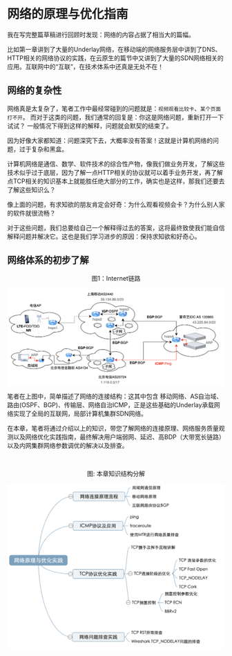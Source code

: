 # 网络的原理与优化指南

我在写完整篇草稿进行回顾时发现：网络的内容占据了相当大的篇幅。

比如第一章讲到了大量的Underlay网络，在移动端的网络服务层中讲到了DNS、HTTP相关的网络协议的实践，在云原生的篇节中又讲到了大量的SDN网络相关的应用。互联网中的“互联”，在技术体系中还真是无处不在！


## 网络的复杂性

网络真是太复杂了，笔者工作中最经常碰到的问题就是：`视频观看比较卡`、`某个页面打不开`。 而对于这类的问题，我们通常的回复是：你这是网络问题，重新打开一下试试？ 一般情况下得到这样的解释，问题就会默契的结束了。

因为好像大家都知道：问题深究下去，大概率没有答案！这就是计算机网络的问题，过于复杂和黑盒。

计算机网络是通信、数学、软件技术的综合性产物，像我们做业务开发，了解这些技术似乎过于底层，因为了解一点HTTP相关的协议就可以着手业务开发，再了解点TCP相关的知识基本上就能胜任绝大部分的工作，确实也是这样，那我们还要去了解这些知识么？

像上面的问题，有求知欲的朋友肯定会好奇：为什么观看视频会卡？为什么别人家的软件就很流畅？

对于这些问题，我们总要给自己一个解释得过去的答案，这将最终致使我们能自信解释问题并解决它。这也是我们学习进步的原因：保持求知欲和好奇心。


## 网络体系的初步了解

<div  align="center">
	<p>图1：Internet链路</p>
	<img src="/assets/chapter1/internet.png" width = "700"  align=center />
</div>

笔者在上图中，简单描述了网络的连接结构：这其中包含 移动网络、AS自治域、路由(OSPF、BGP)、传输层、网络自治ICMP，正是这些基础的Underlay承载网络实现了全局的互联网，局部计算机集群SDN网络。


在本章，笔者将通过介绍以上的知识，带您了解网络的连接原理、网络服务质量观测以及网络优化实践指南，最终解决用户端弱网、延迟、高BDP（大带宽长链路）以及内网集群网络参数调优的解决以及排查。

<br/>
<div  align="center">
	<p>图: 本章知识结构分解</p>
	<img src="/assets/net.png" width = "600"  align=center />
</div>

